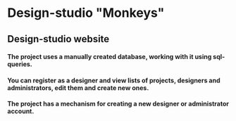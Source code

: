 # Design-studio "Monkeys"

## Design-studio website

#### The project uses a manually created database, working with it using sql-queries.
#### You can register as a designer and view lists of projects, designers and administrators, edit them and create new ones.
#### The project has a mechanism for creating a new designer or administrator account.
